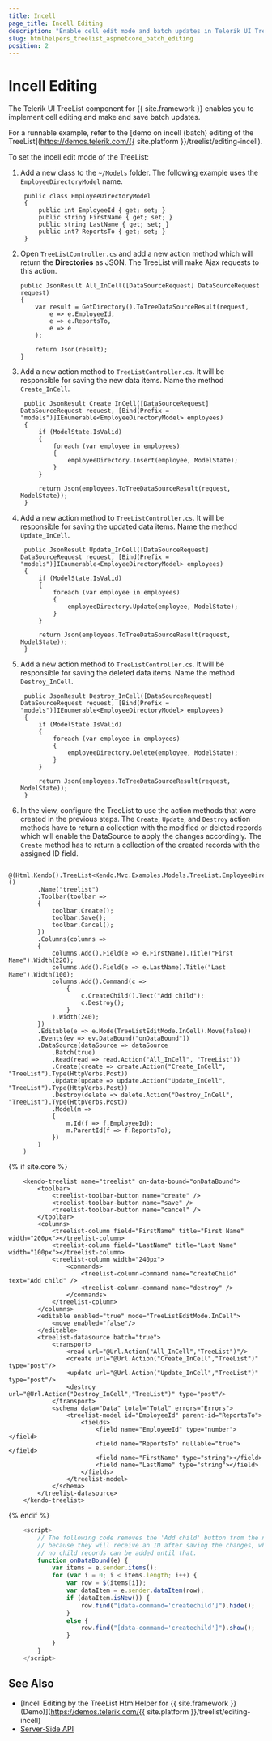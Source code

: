 ```yaml
---
title: Incell
page_title: Incell Editing
description: "Enable cell edit mode and batch updates in Telerik UI TreeList HtmlHelper for {{ site.framework }}."
slug: htmlhelpers_treelist_aspnetcore_batch_editing
position: 2
---
```


# Incell Editing

The Telerik UI TreeList component for {{ site.framework }} enables you to implement cell editing and make and save batch updates.

For a runnable example, refer to the [demo on incell (batch) editing of the TreeList](https://demos.telerik.com/{{ site.platform }}/treelist/editing-incell).

To set the incell edit mode of the TreeList:

1. Add a new class to the `~/Models` folder. The following example uses the `EmployeeDirectoryModel` name.

        public class EmployeeDirectoryModel
        {
            public int EmployeeId { get; set; }
            public string FirstName { get; set; }
            public string LastName { get; set; }
            public int? ReportsTo { get; set; }
        }

1.  Open `TreeListController.cs` and add a new action method which will return the **Directories** as JSON. The TreeList will make Ajax requests to this action.

        public JsonResult All_InCell([DataSourceRequest] DataSourceRequest request)
        {
            var result = GetDirectory().ToTreeDataSourceResult(request,
                e => e.EmployeeId,
                e => e.ReportsTo,
                e => e
            );

            return Json(result);
        }

1. Add a new action method to `TreeListController.cs`. It will be responsible for saving the new data items. Name the method `Create_InCell`.

        public JsonResult Create_InCell([DataSourceRequest] DataSourceRequest request, [Bind(Prefix = "models")]IEnumerable<EmployeeDirectoryModel> employees)
        {
            if (ModelState.IsValid)
            {
                foreach (var employee in employees)
                {
                    employeeDirectory.Insert(employee, ModelState);
                }
            }

            return Json(employees.ToTreeDataSourceResult(request, ModelState));
        }

1. Add a new action method to `TreeListController.cs`. It will be responsible for saving the updated data items. Name the method `Update_InCell`.

        public JsonResult Update_InCell([DataSourceRequest] DataSourceRequest request, [Bind(Prefix = "models")]IEnumerable<EmployeeDirectoryModel> employees)
        {
            if (ModelState.IsValid)
            {
                foreach (var employee in employees)
                {
                    employeeDirectory.Update(employee, ModelState);
                }
            }

            return Json(employees.ToTreeDataSourceResult(request, ModelState));
        }

1. Add a new action method to `TreeListController.cs`. It will be responsible for saving the deleted data items. Name the method `Destroy_InCell`.

        public JsonResult Destroy_InCell([DataSourceRequest] DataSourceRequest request, [Bind(Prefix = "models")]IEnumerable<EmployeeDirectoryModel> employees)
        {
            if (ModelState.IsValid)
            {
                foreach (var employee in employees)
                {
                    employeeDirectory.Delete(employee, ModelState);
                }
            }

            return Json(employees.ToTreeDataSourceResult(request, ModelState));
        }

1. In the view, configure the TreeList to use the action methods that were created in the previous steps. The `Create`, `Update`, and `Destroy` action methods have to return a collection with the modified or deleted records which will enable the DataSource to apply the changes accordingly. The `Create` method has to return a collection of the created records with the assigned ID field.

```HtmlHelper
    @(Html.Kendo().TreeList<Kendo.Mvc.Examples.Models.TreeList.EmployeeDirectoryModel>()
        .Name("treelist")
        .Toolbar(toolbar =>
        {
            toolbar.Create();
            toolbar.Save();
            toolbar.Cancel();
        })
        .Columns(columns =>
        {
            columns.Add().Field(e => e.FirstName).Title("First Name").Width(220);
            columns.Add().Field(e => e.LastName).Title("Last Name").Width(100);
            columns.Add().Command(c =>
                {
                    c.CreateChild().Text("Add child");
                    c.Destroy();
                }
            ).Width(240);
        })
        .Editable(e => e.Mode(TreeListEditMode.InCell).Move(false))
        .Events(ev => ev.DataBound("onDataBound"))
        .DataSource(dataSource => dataSource
            .Batch(true)
            .Read(read => read.Action("All_InCell", "TreeList"))
            .Create(create => create.Action("Create_InCell", "TreeList").Type(HttpVerbs.Post))
            .Update(update => update.Action("Update_InCell", "TreeList").Type(HttpVerbs.Post))
            .Destroy(delete => delete.Action("Destroy_InCell", "TreeList").Type(HttpVerbs.Post))
            .Model(m =>
            {
                m.Id(f => f.EmployeeId);
                m.ParentId(f => f.ReportsTo);
            })
        )
    )
```
{% if site.core %}
```TagHelper
    <kendo-treelist name="treelist" on-data-bound="onDataBound">
        <toolbar>
            <treelist-toolbar-button name="create" />
            <treelist-toolbar-button name="save" />
            <treelist-toolbar-button name="cancel" />
        </toolbar>
        <columns>
            <treelist-column field="FirstName" title="First Name" width="200px"></treelist-column>
            <treelist-column field="LastName" title="Last Name" width="100px"></treelist-column>
            <treelist-column width="240px">
                <commands>
                    <treelist-column-command name="createChild" text="Add child" />
                    <treelist-column-command name="destroy" />
                </commands>
            </treelist-column>
        </columns>
        <editable enabled="true" mode="TreeListEditMode.InCell">
            <move enabled="false"/>
        </editable>
        <treelist-datasource batch="true">
            <transport>
                <read url="@Url.Action("All_InCell","TreeList")"/>
                <create url="@Url.Action("Create_InCell","TreeList")" type="post"/>
                <update url="@Url.Action("Update_InCell","TreeList")" type="post"/>
                <destroy url="@Url.Action("Destroy_InCell","TreeList")" type="post"/>
            </transport>
            <schema data="Data" total="Total" errors="Errors">
                <treelist-model id="EmployeeId" parent-id="ReportsTo">
                    <fields>
                        <field name="EmployeeId" type="number"></field>
                        <field name="ReportsTo" nullable="true"></field>
                        <field name="FirstName" type="string"></field>
                        <field name="LastName" type="string"></field>
                    </fields>
                </treelist-model>
            </schema>
        </treelist-datasource>
    </kendo-treelist>
```
{% endif %}
```JavaScript
    <script>
        // The following code removes the 'Add child' button from the new records,
        // because they will receive an ID after saving the changes, which means that
        // no child records can be added until that.
        function onDataBound(e) {
            var items = e.sender.items();
            for (var i = 0; i < items.length; i++) {
                var row = $(items[i]);
                var dataItem = e.sender.dataItem(row);
                if (dataItem.isNew()) {
                    row.find("[data-command='createchild']").hide();
                }
                else {
                    row.find("[data-command='createchild']").show();
                }
            }
        }
    </script>
```


## See Also

* [Incell Editing by the TreeList HtmlHelper for {{ site.framework }} (Demo)](https://demos.telerik.com/{{ site.platform }}/treelist/editing-incell)
* [Server-Side API](/api/treelist)
